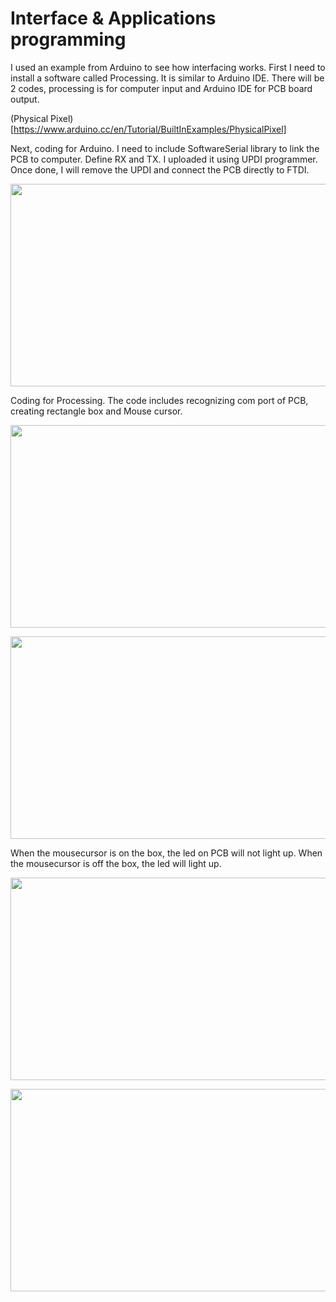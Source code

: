 # Interface & Applications programming

I used an example from Arduino to see how interfacing works. First I need to install a software called Processing. It is similar to Arduino IDE. There will be 2 codes, processing is for computer input and Arduino IDE for PCB board output.

(Physical Pixel)[https://www.arduino.cc/en/Tutorial/BuiltInExamples/PhysicalPixel]

Next, coding for Arduino. I need to include SoftwareSerial library to link the PCB to computer. Define RX and TX. I uploaded it using UPDI programmer. Once done, I will remove the UPDI and connect the PCB directly to FTDI.

  <a href="/EP1001/Images/iap/Screenshot (204).png"><img src="/EP1001/Images/iap/Screenshot (204).png" style="width:576px;height:324px;"></a>

Coding for Processing. The code includes recognizing com port of PCB, creating rectangle box and Mouse cursor.

<a href="/EP1001/Images/iap/Screenshot (202).png"><img src="/EP1001/Images/iap/Screenshot (202).png" style="width:576px;height:324px;"></a>

<a href="/EP1001/Images/iap/Screenshot (203).png"><img src="/EP1001/Images/iap/Screenshot (203).png" style="width:576px;height:324px;"></a>

When the mousecursor is on the box, the led on PCB will not light up. When the mousecursor is off the box, the led will light up.

<a href="/EP1001/Images/iap/IMG_20210823_074607.jpg"><img src="/EP1001/Images/iap/IMG_20210823_074607.jpg" style="width:576px;height:324px;"></a>

<a href="/EP1001/Images/iap/IMG_20210823_074553.jpg"><img src="/EP1001/Images/iap/IMG_20210823_074553.jpg" style="width:576px;height:324px;"></a>
